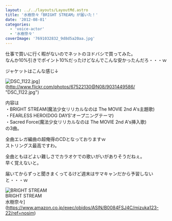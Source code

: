```yaml
---
layout: ../../layouts/LayoutMd.astro
title: '水樹奈々「BRIGHT STREAM」が届いた！'
date: '2012-08-01'
categories:
  - 'voice-actor'
  - '水樹奈々'
coverImage: '7691032832_9d8d5a20aa.jpg'
---
```


仕事で買いに行く暇がないのでネットのヨドバシで買ってみた。  
なんか10%引きでポイント10%だったけどなんでこんな安かったんだろ・・・ｗ

ジャケットはこんな感じ↓

![DSC_1122.jpg](/archive/images/9031449586_c9bfcffb6b.jpg)](http://www.flickr.com/photos/67522130@N08/9031449586/ "DSC_1122.jpg")

内容は  
・BRIGHT STREAM(魔法少女リリカルなのは The MOVIE 2nd A's主題歌)  
・FEARLESS HERO(DOG DAYS'オープニングテーマ)  
・Sacred Force(魔法少女リリカルなのは The MOVIE 2nd A's挿入歌)  
の3曲。

全曲エレガ編曲の超俺得のCDとなっておりますｗ  
ストリングス最高ですわ。

全曲ともほどよい難しさでカラオケでの歌いがいがありそうだねぇ。  
早く覚えないと。

届いてからずっと聞きまくってるけど週末はサマキャンだから予習しないと・・・ｗ

![BRIGHT STREAM](/archive/images/51f28mJ7JxL._SL160_.jpg)  
BRIGHT STREAM  
水樹奈々](https://www.amazon.co.jp/exec/obidos/ASIN/B0084FSJ4C/mizuka123-22/ref=nosim)
